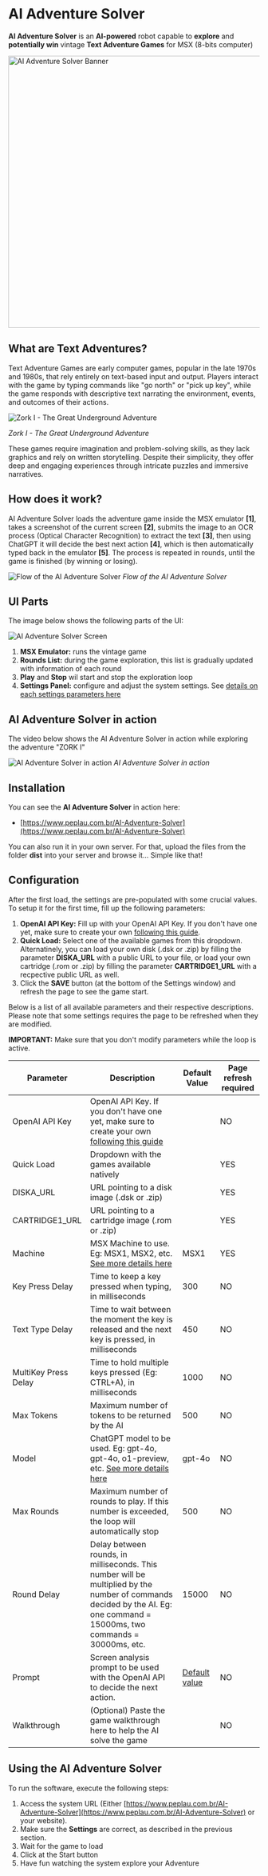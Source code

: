 # AI Adventure Solver

**AI Adventure Solver** is an **AI-powered** robot capable to **explore** and **potentially win** vintage **Text Adventure Games** for MSX (8-bits computer)

<img src="assets/AI-Adventure-Solver-Banner.webp" alt="AI Adventure Solver Banner" width="544">

## What are Text Adventures?

Text Adventure Games are early computer games, popular in the late 1970s and 1980s, that rely entirely on text-based input and output. Players interact with the game by typing commands like "go north" or "pick up key", while the game responds with descriptive text narrating the environment, events, and outcomes of their actions. 

![Zork I - The Great Underground Adventure](assets/Zork%20I%20-%20The%20Great%20Underground%20Empire%20(Infocom,%201982)%20(3).png "Zork I - The Great Underground Adventure")

*Zork I - The Great Underground Adventure*

These games require imagination and problem-solving skills, as they lack graphics and rely on written storytelling. Despite their simplicity, they offer deep and engaging experiences through intricate puzzles and immersive narratives.

## How does it work?

AI Adventure Solver loads the adventure game inside the MSX emulator **[1]**, takes a screenshot of the current screen **[2]**, submits the image to an OCR process (Optical Character Recognition) to extract the text **[3]**, then using ChatGPT it will decide the best next action **[4]**, which is then automatically typed back in the emulator **[5]**. The process is repeated in rounds, until the game is finished (by winning or losing).

![Flow of the AI Adventure Solver](assets/AI-Adventure-Solver-Flow.png "Flow of the AI Adventure Solver")
*Flow of the AI Adventure Solver*

## UI Parts

The image below shows the following parts of the UI:

![AI Adventure Solver Screen](assets/AI-Adventure-Solver-Screens.png "AI Adventure Solver Screen")

1. **MSX Emulator:** runs the vintage game
2. **Rounds List:** during the game exploration, this list is gradually updated with information of each round
3. **Play** and **Stop** wil start and stop the exploration loop
4. **Settings Panel:** configure and adjust the system settings. See [details on each settings parameters here](#configuration)

## AI Adventure Solver in action

The video below shows the AI Adventure Solver in action while exploring the adventure "ZORK I"

![AI Adventure Solver in action](assets/AI-Adventure-Solver-Working.gif "AI Adventure Solver in action")
*AI Adventure Solver in action*

## Installation

You can see the **AI Adventure Solver** in action here:

* [https://www.peplau.com.br/AI-Adventure-Solver](https://www.peplau.com.br/AI-Adventure-Solver)

You can also run it in your own server. For that, upload the files from the folder **dist** into your server and browse it... Simple like that!

## Configuration

After the first load, the settings are pre-populated with some crucial values. To setup it for the first time, fill up the following parameters:

1. **OpenAI API Key:** Fill up with your OpenAI API Key. If you don't have one yet, make sure to create your own [following this guide](CreatingAPIKey.md).
2. **Quick Load:** Select one of the available games from this dropdown. Alternatinely, you can load your own disk (.dsk or .zip) by filling the parameter **DISKA_URL** with a public URL to your file, or load your own cartridge (.rom or .zip) by filling the parameter **CARTRIDGE1_URL** with a recpective public URL as well.
3. Click the **SAVE** button (at the bottom of the Settings window) and refresh the page to see the game start.

Below is a list of all available parameters and their respective descriptions. Please note that some settings requires the page to be refreshed when they are modified.

**IMPORTANT:** Make sure that you don't modify parameters while the loop is active.

| Parameter | Description | Default Value | Page refresh required |
| --- | --- | --- | --- |
| OpenAI API Key | OpenAI API Key. If you don't have one yet, make sure to create your own [following this guide](CreatingAPIKey.md) |  | NO |
| Quick Load | Dropdown with the games available natively |  | YES |
| DISKA_URL | URL pointing to a disk image (.dsk or .zip) |  | YES |
| CARTRIDGE1_URL | URL pointing to a cartridge image (.rom or .zip) |  | YES |
| Machine | MSX Machine to use. Eg: MSX1, MSX2, etc. [See more details here](https://github.com/ppeccin/WebMSX?tab=readme-ov-file#choosing-a-machine) | MSX1 | YES |
| Key Press Delay | Time to keep a key pressed when typing, in milliseconds | 300 | NO |
| Text Type Delay | Time to wait between the moment the key is released and the next key is pressed, in milliseconds | 450 | NO |
| MultiKey Press Delay | Time to hold multiple keys pressed (Eg: CTRL+A), in milliseconds | 1000 | NO |
| Max Tokens | Maximum number of tokens to be returned by the AI | 500 | NO |
| Model | ChatGPT model to be used. Eg: gpt-4o, gpt-4o, o1-preview, etc. [See more details here](https://platform.openai.com/docs/models) | gpt-4o | NO |
| Max Rounds | Maximum number of rounds to play. If this number is exceeded, the loop will automatically stop | 500 | NO |
| Round Delay | Delay between rounds, in milliseconds. This number will be multiplied by the number of commands decided by the AI. Eg: one command = 15000ms, two commands = 30000ms, etc. | 15000 | NO |
| Prompt | Screen analysis prompt to be used with the OpenAI API to decide the next action. | [Default value](dist/defaultPrompt.js) | NO |
| Walkthrough | (Optional) Paste the game walkthrough here to help the AI solve the game |  | NO |

## Using the AI Adventure Solver

To run the software, execute the following steps:

1. Access the system URL (Either [https://www.peplau.com.br/AI-Adventure-Solver](https://www.peplau.com.br/AI-Adventure-Solver) or your website).
2. Make sure the **Settings** are correct, as described in the previous section.
3. Wait for the game to load
4. Click at the Start button
5. Have fun watching the system explore your Adventure

